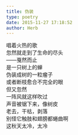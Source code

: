 ```yaml
---  
title: 伪装  
type: poetry  
date: 2015-11-27 17:18:52  
author: Herb    
---  
```

唱着火热的歌  
忽然就走到了生命的尽头  
——戛然而止  
是一只树上的蝉    
伪装成树的一粒瘤子  
或者断枝愈合不完全的眼    
但又忽然  
一阵风就这样吹过  
声音被锯下来，像树皮  
老去，干枯，剥落  
别怪它触肢和翅膀都蜷曲啊  
这秋天太冷，太冷